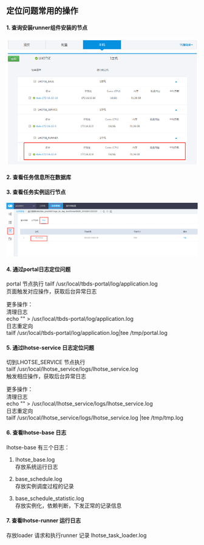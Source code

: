 ## 定位问题常用的操作

#### 1. 查询安装runner组件安装的节点
![](../images/operate1.png)
#### 2. 查看任务信息所在数据库

#### 3. 查看任务实例运行节点
![](../images/operate2.png)
#### 4. 通过portal日志定位问题
portal 节点执行  tailf /usr/local/tbds-portal/log/application.log  
页面触发对应操作，获取后台异常日志

更多操作：  
清理日志  
echo "" >  /usr/local/tbds-portal/log/application.log  
日志重定向  
tailf /usr/local/tbds-portal/log/application.log|tee /tmp/portal.log

#### 5. 通过lhotse-service 日志定位问题
切到LHOTSE_SERVICE 节点执行  
tailf /usr/local/lhotse_service/logs/lhotse_service.log  
触发相应操作，获取后台异常日志

更多操作：  
清理日志  
echo "" >  /usr/local/lhotse_service/logs/lhotse_service.log  
日志重定向  
tailf /usr/local/lhotse_service/logs/lhotse_service.log  |tee /tmp/tmp.log

#### 6. 查看lhotse-base 日志
lhotse-base 有三个日志：
1. lhotse_base.log  
存放系统运行日志  

2. base_schedule.log  
存放实例调度过程的记录  

3. base_schedule_statistic.log  
存放实例化，依赖判断，下发正常的记录信息


#### 7. 查看lhotse-runner 运行日志
存放loader 请求和执行runner 记录
lhotse_task_loader.log
